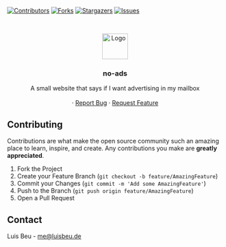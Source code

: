 [![Contributors][contributors-shield]][contributors-url]
[![Forks][forks-shield]][forks-url]
[![Stargazers][stars-shield]][stars-url]
[![Issues][issues-shield]][issues-url]

<!-- PROJECT LOGO -->
<br />
<p align="center">
  <img src="https://media.makeameme.org/created/no-more-ads-5ce622.jpg" alt="Logo" height="60">

  <h3 align="center">no-ads</h3>

  <p align="center">
    A small website that says if I want advertising in my mailbox
    <br />
    <br />
    ·
    <a href="https://github.com/beuluis/no-ads/issues">Report Bug</a>
    ·
    <a href="https://github.com/beuluis/no-ads/issues">Request Feature</a>
  </p>
</p>

## Contributing

Contributions are what make the open source community such an amazing place to learn, inspire, and create. Any contributions you make are **greatly appreciated**.

1. Fork the Project
2. Create your Feature Branch (`git checkout -b feature/AmazingFeature`)
3. Commit your Changes (`git commit -m 'Add some AmazingFeature'`)
4. Push to the Branch (`git push origin feature/AmazingFeature`)
5. Open a Pull Request

<!-- CONTACT -->

## Contact

Luis Beu - me@luisbeu.de

<!-- MARKDOWN LINKS & IMAGES -->
<!-- https://www.markdownguide.org/basic-syntax/#reference-style-links -->

[contributors-shield]: https://img.shields.io/github/contributors/beuluis/no-ads.svg?style=flat-square
[contributors-url]: https://github.com/beuluis/no-ads/graphs/contributors
[forks-shield]: https://img.shields.io/github/forks/beuluis/no-ads.svg?style=flat-square
[forks-url]: https://github.com/beuluis/no-ads/network/members
[stars-shield]: https://img.shields.io/github/stars/beuluis/no-ads.svg?style=flat-square
[stars-url]: https://github.com/beuluis/no-ads/stargazers
[issues-shield]: https://img.shields.io/github/issues/beuluis/no-ads.svg?style=flat-square
[issues-url]: https://github.com/beuluis/no-ads/issues
[license-shield]: https://img.shields.io/github/license/beuluis/no-ads.svg?style=flat-square

